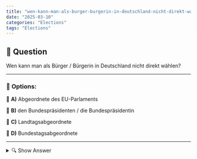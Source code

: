 ```yaml
---
title: "wen-kann-man-als-burger-burgerin-in-deutschland-nicht-direkt-wahlen"
date: "2025-03-10"
categories: "Elections"
tags: "Elections"
---
```


## 📌 **Question**

Wen kann man als Bürger / Bürgerin in Deutschland nicht direkt wählen?



---

### 📝 **Options:**

🔘 **A)** Abgeordnete des EU-Parlaments

🔘 **B)** den Bundespräsidenten / die Bundespräsidentin

🔘 **C)** Landtagsabgeordnete

🔘 **D)** Bundestagsabgeordnete

---

<details>
  <summary>🔍 Show Answer</summary>

  <p>
💡  <b>Correct Answer:</b>  b
  </p>
  <p>
    📖<b>Explanation:</b>
    In Deutschland wählen Bürger auf verschiedenen Ebenen ihre Vertreter durch unterschiedliche Verfahren. Direktwahlen ermöglichen die Wahl von Bundestagsabgeordneten, Landtagsabgeordneten und Mitgliedern des EU-Parlaments. Diese Abgeordneten werden unmittelbar von den Wählern gewählt. Der Bundespräsident hingegen wird nicht direkt von den Bürgerinnen und Bürgern gewählt, sondern von der Bundesversammlung, die sich aus den Mitgliedern des Bundestages und Vertretern der Bundesländer zusammensetzt. Dieses indirekte Wahlverfahren unterscheidet den Bundespräsidenten von den anderen genannten Positionen.
  </p>
</details>
